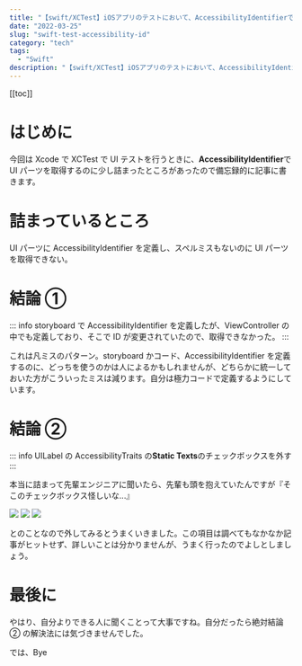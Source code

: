 ```yaml
---
title: "【swift/XCTest】iOSアプリのテストにおいて、AccessibilityIdentifierでUIパーツが取得できない"
date: "2022-03-25"
slug: "swift-test-accessibility-id"
category: "tech"
tags:
  - "Swift"
description: "【swift/XCTest】iOSアプリのテストにおいて、AccessibilityIdentifierでUIパーツが取得できないことがあったので、解決法を備忘録的に残します。"
---
```


[[toc]]

# はじめに

今回は Xcode で XCTest で UI テストを行うときに、**AccessibilityIdentifier**で UI パーツを取得するのに少し詰まったところがあったので備忘録的に記事に書きます。

# 詰まっているところ

UI パーツに AccessibilityIdentifier を定義し、スペルミスもないのに UI パーツを取得できない。

# 結論 ①

::: info
storyboard で AccessibilityIdentifier を定義したが、ViewController の中でも定義しており、そこで ID が変更されていたので、取得できなかった。
:::

これは凡ミスのパターン。storyboard かコード、AccessibilityIdentifier を定義するのに、どっちを使うのかは人によるかもしれませんが、どちらかに統一しておいた方がこういったミスは減ります。自分は極力コードで定義するようにしています。

# 結論 ②

::: info
UILabel の AccessibilityTraits の**Static Texts**のチェックボックスを外す
:::

本当に詰まって先輩エンジニアに聞いたら、先輩も頭を抱えていたんですが『そこのチェックボックス怪しいな...』

<img src="@image/1.png">

<img src="@image/2.png">

<img src="@image/3.png">

とのことなので外してみるとうまくいきました。この項目は調べてもなかなか記事がヒットせず、詳しいことは分かりませんが、うまく行ったのでよしとしましょう。

# 最後に

やはり、自分よりできる人に聞くことって大事ですね。自分だったら絶対結論 ② の解決法には気づきませんでした。

では、Bye
